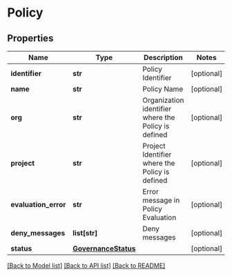 # Policy

## Properties
Name | Type | Description | Notes
------------ | ------------- | ------------- | -------------
**identifier** | **str** | Policy Identifier | [optional] 
**name** | **str** | Policy Name | [optional] 
**org** | **str** | Organization identifier where the Policy is defined | [optional] 
**project** | **str** | Project Identifier where the Policy is defined | [optional] 
**evaluation_error** | **str** | Error message in Policy Evaluation | [optional] 
**deny_messages** | **list[str]** | Deny messages | [optional] 
**status** | [**GovernanceStatus**](GovernanceStatus.md) |  | [optional] 

[[Back to Model list]](../README.md#documentation-for-models) [[Back to API list]](../README.md#documentation-for-api-endpoints) [[Back to README]](../README.md)

